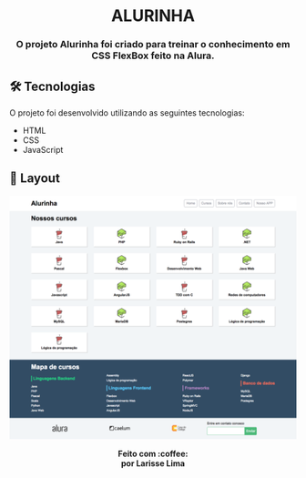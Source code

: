 <h1 align="center" >
    ALURINHA
</h1>

<h3 align="center">
    O projeto Alurinha foi criado para treinar o conhecimento em CSS FlexBox feito na Alura.
</h3>




## 🛠 Tecnologias

O projeto foi desenvolvido utilizando as seguintes tecnologias:


- HTML
- CSS
- JavaScript



## 🎨 Layout

<img src="./layouts/alurinha-layout-desktop.png">


<p align="center"><b>Feito com 	:coffee: <br> por Larisse Lima</b></p>




